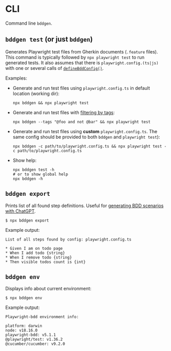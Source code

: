# CLI
Command line `bddgen`.

## `bddgen test` (or just `bddgen`)
Generates Playwright test files from Gherkin documents (`.feature` files).
This command is typically followed by `npx playwright test` to run generated tests. 
It also assumes that there is `playwright.config.(ts|js)` with one or several calls of [`defineBddConfig()`](configuration/index.md).

Examples:

* Generate and run test files using `playwright.config.ts` in default location (working dir):
    ```
    npx bddgen && npx playwright test
    ```
    
* Generate and run test files with [filtering by tags](https://cucumber.io/docs/cucumber/api/?lang=javascript#tag-expressions):
    ```
    npx bddgen --tags "@foo and not @bar" && npx playwright test
    ```

* Generate and run test files using **custom** `playwright.config.ts`. The same config should be provided to both `bddgen` and `playwright test`):
    ```
    npx bddgen -c path/to/playwright.config.ts && npx playwright test -c path/to/playwright.config.ts
    ```

* Show help:
    ```
    npx bddgen test -h
    # or to show global help
    npx bddgen -h
    ```

## `bddgen export`
Prints list of all found step definitions. 
Useful for [generating BDD scenarios with ChatGPT](writing-features/chatgpt.md).
```
$ npx bddgen export
```
Example output:
```
List of all steps found by config: playwright.config.ts

* Given I am on todo page
* When I add todo {string}
* When I remove todo {string}
* Then visible todos count is {int}
```

## `bddgen env`
Displays info about current environment:
```
$ npx bddgen env
```
Example output:
```
Playwright-bdd environment info:

platform: darwin
node: v18.16.0
playwright-bdd: v5.1.1
@playwright/test: v1.36.2
@cucumber/cucumber: v9.2.0
```

